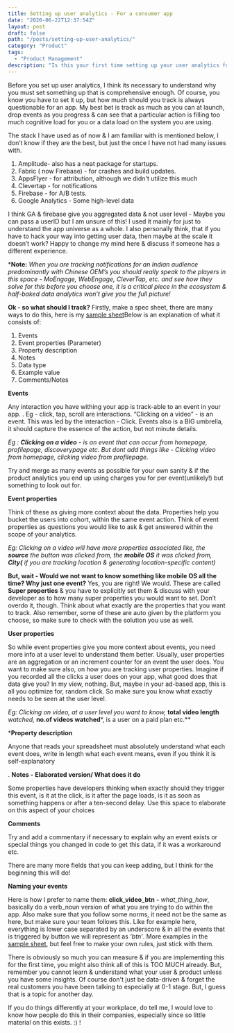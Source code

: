 ```yaml
---
title: Setting up user analytics - For a consumer app
date: "2020-06-22T12:37:54Z"
layout: post
draft: false
path: "/posts/setting-up-user-analytics/"
category: "Product"
tags:
  - "Product Management"
description: "Is this your first time setting up your user analytics for your product, or even if you simply want to know how I think about setting it up, I got you covered."
---
```


Before you set up user analytics, I think its necessary to understand why you must set something up that is comprehensive enough. Of course, you know you have to set it up, but how much should you track is always questionable for an app. My best bet is track as much as you can at launch, drop events as you progress & can see that a particular action is filling too much cognitive load for you or a data load on the system you are using. 

The stack I have used as of now & I am familiar with is mentioned below, I don’t know if they are the best, but just the once I have not had many issues with. 

1. Amplitude- also has a neat package for startups. 
2. Fabric ( now Firebase)  - for crashes and build updates.
3.  AppsFlyer -  for attribution, although we didn't utilize this much 
4. Clevertap - for notifications
5. Firebase - for A/B tests.
6. Google Analytics - Some high-level data

I think GA & firebase give you aggregated data & not user level - Maybe you can pass a userID but I am unsure of this! I used it mainly for just to understand the app universe as a whole. I also personally think, that if you have to hack your way into getting user data, then maybe at the scale it doesn’t work? Happy to change my mind here & discuss if someone has a different experience. 

***Note:** *When you are tracking notifications for an Indian audience predominantly with Chinese OEM’s you should really speak to the players in this space - MoEngage, WebEngage, CleverTap, etc. and see how they solve for this before you choose one, it is a critical piece in the ecosystem & half-baked data analytics won’t give you the full picture!*

**Ok - so what should I track?**
Firstly, make a spec sheet, there are many ways to do this, here is my [sample sheet](https://docs.google.com/spreadsheets/d/1nWmyQyJ7wjnYS44B7zNwb7YQMggoYeKzm0pUM_kRjao/edit?usp=sharing)Below is an explanation of what it consists of:

1. Events
2. Event properties (Parameter) 
3. Property description
4. Notes
5. Data type
6. Example value
7. Comments/Notes 

**Events**

Any interaction you have withing your app is track-able to an event in your app. . Eg - click, tap, scroll are interactions. “Clicking on a video” - is an event. This was led by the interaction - Click. Events also is a BIG umbrella, it should capture the essence of the action, but not minute details. 

*Eg : **Clicking on a video** - is an event that can occur from homepage, profilepage, discoverypage etc. But dont add things like - Clicking video from homepage, clicking video from profilepage.* 

Try and merge as many events as possible for your own sanity & if the product analytics you end up using charges you for per event(unlikely!) but something to look out for. 

**Event properties**

Think of these as giving more context about the data. Properties help you bucket the users into cohort, within the same event action. Think of event properties as questions you would like to ask & get answered within the scope of your analytics. 


*Eg: Clicking on a video will have more properties associated like, the **source** the button was clicked from, the **mobile OS** it was clicked from, **City(** if you are tracking location & generating location-specific content)* 

**But, wait - Would we not want to know something like mobile OS all the time? Why just one event?** Yes, you are right! We would. These are called **Super properties** & you have to explicitly set them & discuss with your developer as to how many super properties you would want to set. Don’t overdo it, though. Think about what exactly are the properties that you want to track. Also remember, some of these are auto given by the platform you choose, so make sure to check with the solution you use as well. 

**User properties**

So while event properties give you more context about events, you need more info at a user level to understand them better. Usually, user properties are an aggregation or an increment counter for an event the user does. You want to make sure also, on how you are tracking user properties. Imagine if you recorded all the clicks a user does on your app, what good does that data give you? In my view, nothing. But, maybe in your ad-based app, this is all you optimize for, random click. So make sure you know what exactly needs to be seen at the user level. 

*Eg: Clicking on video, at a user level you want to know,* **total video length** *watched,* **no.of videos watched***, is a user on a paid plan etc.**

***Property description**

Anyone that reads your spreadsheet must absolutely understand what each event does, write in length what each event means, even if you think it is self-explanatory

. **Notes -** **Elaborated version/ What does it do**

Some properties have developers thinking when exactly should they trigger this event, is it at the click, is it after the page loads, is it as soon as something happens or after a ten-second delay. Use this space to elaborate on this aspect of your choices

**Comments**

Try and add a commentary if necessary to explain why an event exists or special things you changed in code to get this data, if it was a workaround etc. 

There are many more fields that you can keep adding, but I think for the beginning this will do! 

**Naming your events**

Here is how I prefer to name them: **click_video_btn** **-** *what_thing_how*, basically do a verb_noun version of what you are trying to do within the app. Also make sure that you follow some norms, it need not be the same as here, but make sure your team follows this. Like for example here, everything is lower case separated by an underscore & in all the events that is triggered by button we will represent as *‘btn’*. More examples in the [sample sheet](https://docs.google.com/spreadsheets/d/1nWmyQyJ7wjnYS44B7zNwb7YQMggoYeKzm0pUM_kRjao/edit?usp=sharing), but feel free to make your own rules, just stick with them. 


There is obviously so much you can measure & if you are implementing this for the first time, you might also think all of this is TOO MUCH already. But, remember you cannot learn & understand what your user & product unless you have some insights. Of course don't just be data-driven & forget the real customers you have been talking to especially at 0-1 stage. But, I guess that is a topic for another day. 

If you do things differently at your workplace, do tell me, I would love to know how people do this in their companies, especially since so little material on this exists. :) !
